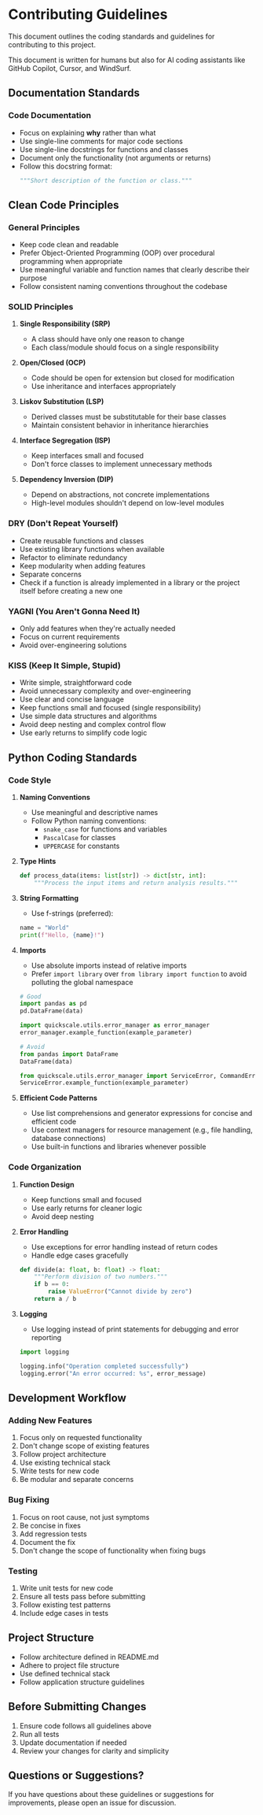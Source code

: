 # Contributing Guidelines

This document outlines the coding standards and guidelines for contributing to this project.

This document is written for humans but also for AI coding assistants like GitHub Copilot, Cursor, and WindSurf. 


## Documentation Standards

### Code Documentation
- Focus on explaining **why** rather than what
- Use single-line comments for major code sections
- Use single-line docstrings for functions and classes
- Document only the functionality (not arguments or returns)
- Follow this docstring format:
  ```python
  """Short description of the function or class."""
  ```

## Clean Code Principles

### General Principles
- Keep code clean and readable
- Prefer Object-Oriented Programming (OOP) over procedural programming when appropriate
- Use meaningful variable and function names that clearly describe their purpose
- Follow consistent naming conventions throughout the codebase

### SOLID Principles
1. **Single Responsibility (SRP)**
   - A class should have only one reason to change
   - Each class/module should focus on a single responsibility

2. **Open/Closed (OCP)**
   - Code should be open for extension but closed for modification
   - Use inheritance and interfaces appropriately

3. **Liskov Substitution (LSP)**
   - Derived classes must be substitutable for their base classes
   - Maintain consistent behavior in inheritance hierarchies

4. **Interface Segregation (ISP)**
   - Keep interfaces small and focused
   - Don't force classes to implement unnecessary methods

5. **Dependency Inversion (DIP)**
   - Depend on abstractions, not concrete implementations
   - High-level modules shouldn't depend on low-level modules

### DRY (Don't Repeat Yourself)
- Create reusable functions and classes
- Use existing library functions when available
- Refactor to eliminate redundancy
- Keep modularity when adding features 
- Separate concerns
- Check if a function is already implemented in a library or the project itself before creating a new one

### YAGNI (You Aren't Gonna Need It)
- Only add features when they're actually needed
- Focus on current requirements
- Avoid over-engineering solutions

### KISS (Keep It Simple, Stupid)
- Write simple, straightforward code
- Avoid unnecessary complexity and over-engineering
- Use clear and concise language
- Keep functions small and focused (single responsibility)
- Use simple data structures and algorithms
- Avoid deep nesting and complex control flow
- Use early returns to simplify code logic

## Python Coding Standards

### Code Style
1. **Naming Conventions**
   - Use meaningful and descriptive names
   - Follow Python naming conventions:
     - `snake_case` for functions and variables
     - `PascalCase` for classes
     - `UPPERCASE` for constants

2. **Type Hints**
   ```python
   def process_data(items: list[str]) -> dict[str, int]:
       """Process the input items and return analysis results."""
   ```

3. **String Formatting**
   - Use f-strings (preferred):
   ```python
   name = "World"
   print(f"Hello, {name}!")
   ```

4. **Imports**
   - Use absolute imports instead of relative imports
   - Prefer `import library` over `from library import function` to avoid polluting the global namespace
   ```python
   # Good
   import pandas as pd
   pd.DataFrame(data)

   import quickscale.utils.error_manager as error_manager
   error_manager.example_function(example_parameter)
   
   # Avoid
   from pandas import DataFrame
   DataFrame(data)

   from quickscale.utils.error_manager import ServiceError, CommandError
   ServiceError.example_function(example_parameter)
   ```

5. **Efficient Code Patterns**
   - Use list comprehensions and generator expressions for concise and efficient code
   - Use context managers for resource management (e.g., file handling, database connections)
   - Use built-in functions and libraries whenever possible

### Code Organization
1. **Function Design**
   - Keep functions small and focused
   - Use early returns for cleaner logic
   - Avoid deep nesting

2. **Error Handling**
   - Use exceptions for error handling instead of return codes
   - Handle edge cases gracefully
   ```python
   def divide(a: float, b: float) -> float:
       """Perform division of two numbers."""
       if b == 0:
           raise ValueError("Cannot divide by zero")
       return a / b
   ```

3. **Logging**
   - Use logging instead of print statements for debugging and error reporting
   ```python
   import logging
   
   logging.info("Operation completed successfully")
   logging.error("An error occurred: %s", error_message)
   ```

## Development Workflow

### Adding New Features
1. Focus only on requested functionality
2. Don't change scope of existing features
3. Follow project architecture
4. Use existing technical stack
5. Write tests for new code
6. Be modular and separate concerns

### Bug Fixing
1. Focus on root cause, not just symptoms
2. Be concise in fixes
3. Add regression tests
4. Document the fix
5. Don't change the scope of functionality when fixing bugs

### Testing
1. Write unit tests for new code
2. Ensure all tests pass before submitting
3. Follow existing test patterns
4. Include edge cases in tests

## Project Structure
- Follow architecture defined in README.md
- Adhere to project file structure
- Use defined technical stack
- Follow application structure guidelines

## Before Submitting Changes
1. Ensure code follows all guidelines above
2. Run all tests
3. Update documentation if needed
4. Review your changes for clarity and simplicity

## Questions or Suggestions?
If you have questions about these guidelines or suggestions for improvements, please open an issue for discussion.